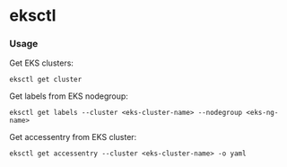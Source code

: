 # eksctl

### Usage

Get EKS clusters:
```shell
eksctl get cluster
```

Get labels from EKS nodegroup:
```shell
eksctl get labels --cluster <eks-cluster-name> --nodegroup <eks-ng-name>
```

Get accessentry from EKS cluster:
```shell
eksctl get accessentry --cluster <eks-cluster-name> -o yaml
```
